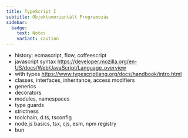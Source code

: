 ```yaml
---
title: TypeScript I
subtitle: Objektumorientált Programozás
sidebar:
  badge:
    text: Notes
    variant: caution
---
```


- history: ecmascript, flow, coffeescript
- javascript syntax <https://developer.mozilla.org/en-US/docs/Web/JavaScript/Language_overview>
- with types <https://www.typescriptlang.org/docs/handbook/intro.html>
- classes, interfaces, inheritance, access modifiers
- generics
- decorators
- modules, namespaces
- type guards
- strictness
- toolchain, d.ts, tsconfig
- node.js basics, tsx, cjs, esm, npm registry
- bun
